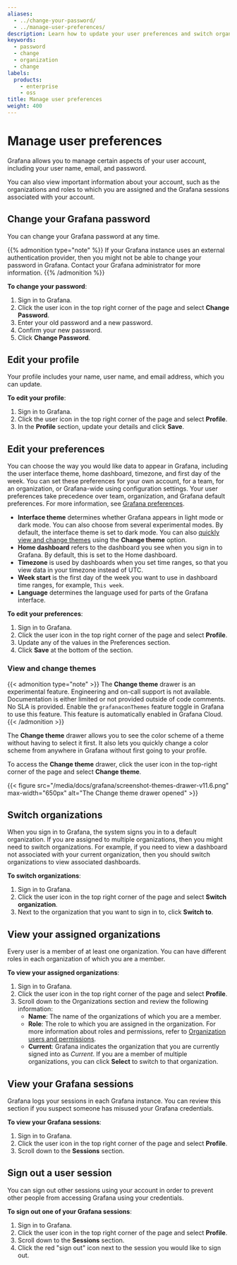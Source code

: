```yaml
---
aliases:
  - ../change-your-password/
  - ../manage-user-preferences/
description: Learn how to update your user preferences and switch organizations
keywords:
  - password
  - change
  - organization
  - change
labels:
  products:
    - enterprise
    - oss
title: Manage user preferences
weight: 400
---
```


# Manage user preferences

Grafana allows you to manage certain aspects of your user account, including your user name, email, and password.

You can also view important information about your account, such as the organizations and roles to which you are assigned and the Grafana sessions associated with your account.

## Change your Grafana password

You can change your Grafana password at any time.

{{% admonition type="note" %}}
If your Grafana instance uses an external authentication provider, then you might not be able to change your password in Grafana. Contact your Grafana administrator for more information.
{{% /admonition %}}

**To change your password**:

1. Sign in to Grafana.
1. Click the user icon in the top right corner of the page and select **Change Password**.
1. Enter your old password and a new password.
1. Confirm your new password.
1. Click **Change Password**.

## Edit your profile

Your profile includes your name, user name, and email address, which you can update.

**To edit your profile**:

1. Sign in to Grafana.
1. Click the user icon in the top right corner of the page and select **Profile**.
1. In the **Profile** section, update your details and click **Save**.

## Edit your preferences

You can choose the way you would like data to appear in Grafana, including the user interface theme, home dashboard, timezone, and first day of the week. You can set these preferences for your own account, for a team, for an organization, or Grafana-wide using configuration settings. Your user preferences take precedence over team, organization, and Grafana default preferences. For more information, see [Grafana preferences](../../organization-preferences/).

- **Interface theme** determines whether Grafana appears in light mode or dark mode. You can also choose from several experimental modes. By default, the interface theme is set to dark mode. You can also [quickly view and change themes](#view-and-change-themes) using the **Change theme** option.
- **Home dashboard** refers to the dashboard you see when you sign in to Grafana. By default, this is set to the Home dashboard.
- **Timezone** is used by dashboards when you set time ranges, so that you view data in your timezone instead of UTC.
- **Week start** is the first day of the week you want to use in dashboard time ranges, for example, `This week`.
- **Language** determines the language used for parts of the Grafana interface.

**To edit your preferences**:

1. Sign in to Grafana.
1. Click the user icon in the top right corner of the page and select **Profile**.
1. Update any of the values in the Preferences section.
1. Click **Save** at the bottom of the section.

### View and change themes

{{< admonition type="note" >}}
The **Change theme** drawer is an experimental feature. Engineering and on-call support is not available. Documentation is either limited or not provided outside of code comments. No SLA is provided. Enable the `grafanaconThemes` feature toggle in Grafana to use this feature. This feature is automatically enabled in Grafana Cloud.
{{< /admonition >}}

The **Change theme** drawer allows you to see the color scheme of a theme without having to select it first.
It also lets you quickly change a color scheme from anywhere in Grafana without first going to your profile.

To access the **Change theme** drawer, click the user icon in the top-right corner of the page and select **Change theme**.

{{< figure src="/media/docs/grafana/screenshot-themes-drawer-v11.6.png" max-width="650px" alt="The Change theme drawer opened" >}}

## Switch organizations

When you sign in to Grafana, the system signs you in to a default organization. If you are assigned to multiple organizations, then you might need to switch organizations. For example, if you need to view a dashboard not associated with your current organization, then you should switch organizations to view associated dashboards.

**To switch organizations**:

1. Sign in to Grafana.
1. Click the user icon in the top right corner of the page and select **Switch organization**.
1. Next to the organization that you want to sign in to, click **Switch to**.

## View your assigned organizations

Every user is a member of at least one organization. You can have different roles in each organization of which you are a member.

**To view your assigned organizations**:

1. Sign in to Grafana.
1. Click the user icon in the top right corner of the page and select **Profile**.
1. Scroll down to the Organizations section and review the following information:
   - **Name**: The name of the organizations of which you are a member.
   - **Role**: The role to which you are assigned in the organization. For more information about roles and permissions, refer to [Organization users and permissions](../../roles-and-permissions/#organization-users-and-permissions).
   - **Current**: Grafana indicates the organization that you are currently signed into as _Current_. If you are a member of multiple organizations, you can click **Select** to switch to that organization.

## View your Grafana sessions

Grafana logs your sessions in each Grafana instance. You can review this section if you suspect someone has misused your Grafana credentials.

**To view your Grafana sessions**:

1. Sign in to Grafana.
1. Click the user icon in the top right corner of the page and select **Profile**.
1. Scroll down to the **Sessions** section.

## Sign out a user session

You can sign out other sessions using your account in order to prevent other people from accessing Grafana using your credentials.

**To sign out one of your Grafana sessions**:

1. Sign in to Grafana.
1. Click the user icon in the top right corner of the page and select **Profile**.
1. Scroll down to the **Sessions** section.
1. Click the red "sign out" icon next to the session you would like to sign out.
